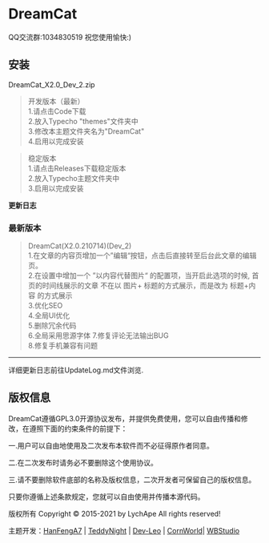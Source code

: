 # DreamCat

QQ交流群:1034830519
祝您使用愉快:)

**安装**
------
DreamCat_X2.0_Dev_2.zip
>开发版本（最新）  
1.请点击Code下载  
2.放入Typecho "themes"文件夹中  
3.修改本主题文件夹名为"DreamCat"  
4.启用以完成安装  

>稳定版本  
1.请点击Releases下载稳定版本  
2.放入Typecho主题文件夹中  
3.启用以完成安装  

**更新日志**

### 最新版本  
>DreamCat(X2.0.210714)(Dev_2)  
1.在文章的内容页增加一个”编辑“按钮，点击后直接转至后台此文章的编辑页。  
2.在设置中增加一个 ”以内容代替图片“ 的配置项，当开启此选项的时候, 首页的时间线展示的文章 不在以 图片+ 标题的方式展示，而是改为 标题+内容 的方式展示  
3.优化SEO  
4.全局UI优化  
5.删除冗余代码  
6.全局采用思源字体 
7.修复评论无法输出BUG  
8.修复手机兼容有问题  

------

详细更新日志前往UpdateLog.md文件浏览.


## 版权信息
  DreamCat遵循GPL3.0开源协议发布，并提供免费使用，您可以自由传播和修改，在遵照下面的约束条件的前提下：

一.用户可以自由地使用及二次发布本软件而不必征得原作者同意。

二.在二次发布时请务必不要删除这个使用协议。

三.请不要删除软件底部的名称及版权信息，二次开发者可保留自己的版权信息。

只要你遵循上述条款规定，您就可以自由使用并传播本源代码。

版权所有 Copyright © 2015-2021 by LychApe All rights reserved!  

主题开发：<a href="https://github.com/HanFengA7" target="_blank">HanFengA7</a> | <a href="https://github.com/TeddyNight" target="_blank">TeddyNight</a> | <a href="https://github.com/Dev-Leo" target="_blank">Dev-Leo</a> | <a href="https://github.com/CornWorld" target="_blank">CornWorld</a>| <a href="https://www.wbstudio.org/" target="_blank">WBStudio</a>
